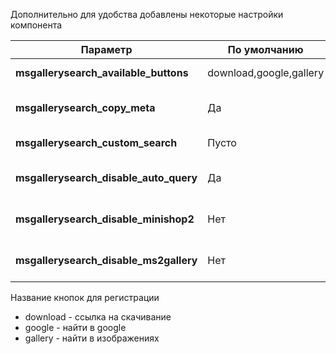 Дополнительно для удобства добавлены некоторые настройки компонента



Параметр            |	По умолчанию				|	Описание
--------------------|-------------------------------|-----------------------------------------------------
**msgallerysearch_available_buttons**           | download,google,gallery    |  Кнопки на панели
**msgallerysearch_copy_meta**                   | Да    |  Копировать мета данные изображений
**msgallerysearch_custom_search**               | Пусто    |  Ссылка на свой поиск
**msgallerysearch_disable_auto_query**          | Да    |  Отключить загрузку результатов
**msgallerysearch_disable_minishop2**           | Нет    |  Отключить для miniShop2
**msgallerysearch_disable_ms2gallery**          | Нет    |  Отключить для ms2Gallery



Название кнопок для регистрации 
* download  - ссылка на скачивание
* google - найти в google
* gallery - найти в изображениях